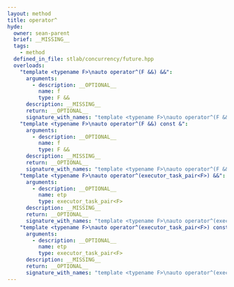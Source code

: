 ```yaml
---
layout: method
title: operator^
hyde:
  owner: sean-parent
  brief: __MISSING__
  tags:
    - method
  defined_in_file: stlab/concurrency/future.hpp
  overloads:
    "template <typename F>\nauto operator^(F &&) &&":
      arguments:
        - description: __OPTIONAL__
          name: f
          type: F &&
      description: __MISSING__
      return: __OPTIONAL__
      signature_with_names: "template <typename F>\nauto operator^(F && f) &&"
    "template <typename F>\nauto operator^(F &&) const &":
      arguments:
        - description: __OPTIONAL__
          name: f
          type: F &&
      description: __MISSING__
      return: __OPTIONAL__
      signature_with_names: "template <typename F>\nauto operator^(F && f) const &"
    "template <typename F>\nauto operator^(executor_task_pair<F>) &&":
      arguments:
        - description: __OPTIONAL__
          name: etp
          type: executor_task_pair<F>
      description: __MISSING__
      return: __OPTIONAL__
      signature_with_names: "template <typename F>\nauto operator^(executor_task_pair<F> etp) &&"
    "template <typename F>\nauto operator^(executor_task_pair<F>) const &":
      arguments:
        - description: __OPTIONAL__
          name: etp
          type: executor_task_pair<F>
      description: __MISSING__
      return: __OPTIONAL__
      signature_with_names: "template <typename F>\nauto operator^(executor_task_pair<F> etp) const &"
---
```

